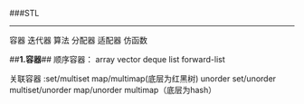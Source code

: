 ###STL

---

容器
迭代器
算法
分配器
适配器
仿函数

##**1.容器**##
顺序容器：
    array vector deque list forward-list

关联容器 :set/multiset map/multimap(底层为红黑树)
                unorder set/unorder multiset/unorder map/unorder multimap（底层为hash）

